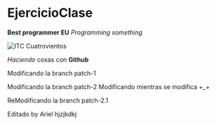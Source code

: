 # EjercicioClase

**Best programmer EU** _Programming something_

![ITC Cuatrovientos](http://www.cuatrovientos.org/images/logo2.png)

_Haciendo_ cosas con **Github**

Modificando la branch patch-1

Modificando la branch patch-2
Modificando mientras se modifica +_+

ReModificando la branch patch-2.1


Editado by Ariel
hjzjkdkj

